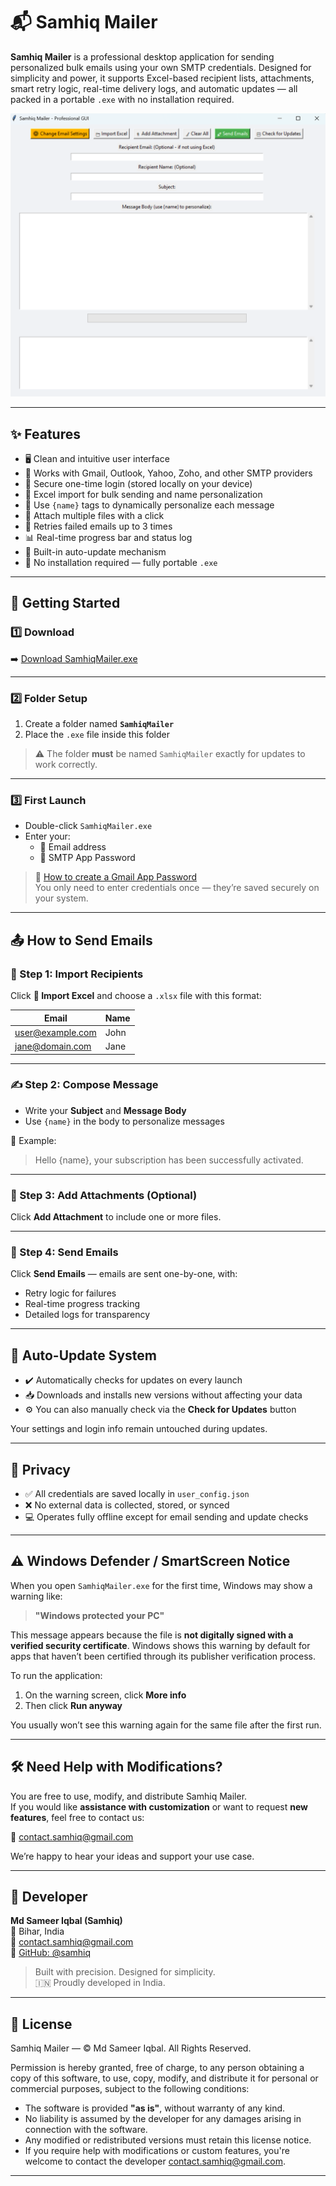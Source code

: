 # 📬 Samhiq Mailer

**Samhiq Mailer** is a professional desktop application for sending personalized bulk emails using your own SMTP credentials. Designed for simplicity and power, it supports Excel-based recipient lists, attachments, smart retry logic, real-time delivery logs, and automatic updates — all packed in a portable `.exe` with no installation required.

<p align="center">
  <img src="SamhiqMailer.png" alt="Samhiq Mailer Screenshot" width="700">
</p>

---

## ✨ Features

- 🖥️ Clean and intuitive user interface  
- 📧 Works with Gmail, Outlook, Yahoo, Zoho, and other SMTP providers  
- 🔐 Secure one-time login (stored locally on your device)  
- 📂 Excel import for bulk sending and name personalization  
- 📝 Use `{name}` tags to dynamically personalize each message  
- 📎 Attach multiple files with a click  
- 🔄 Retries failed emails up to 3 times  
- 📊 Real-time progress bar and status log  
- 🔧 Built-in auto-update mechanism  
- 💼 No installation required — fully portable `.exe`

---

## 🚀 Getting Started

### 1️⃣ Download

➡️ [Download SamhiqMailer.exe](https://github.com/samhiq/SamhiqMailer/releases/latest/download/SamhiqMailer.exe)

---

### 2️⃣ Folder Setup

1. Create a folder named **`SamhiqMailer`**  
2. Place the `.exe` file inside this folder  

> ⚠️ The folder **must** be named `SamhiqMailer` exactly for updates to work correctly.

---

### 3️⃣ First Launch

- Double-click `SamhiqMailer.exe`  
- Enter your:
  - 📧 Email address  
  - 🔐 SMTP App Password

> 🔑 [How to create a Gmail App Password](https://support.google.com/accounts/answer/185833)  
> You only need to enter credentials once — they’re saved securely on your system.

---

## 📤 How to Send Emails

### 🧾 Step 1: Import Recipients

Click **📁 Import Excel** and choose a `.xlsx` file with this format:

| Email              | Name     |
|--------------------|----------|
| user@example.com   | John     |
| jane@domain.com    | Jane     |

---

### ✍️ Step 2: Compose Message

- Write your **Subject** and **Message Body**  
- Use `{name}` in the body to personalize messages

📌 Example:  
> Hello {name}, your subscription has been successfully activated.

---

### 📎 Step 3: Add Attachments (Optional)

Click **Add Attachment** to include one or more files.

---

### 🚀 Step 4: Send Emails

Click **Send Emails** — emails are sent one-by-one, with:

- Retry logic for failures  
- Real-time progress tracking  
- Detailed logs for transparency

---

## 🔄 Auto-Update System

- ✔️ Automatically checks for updates on every launch  
- 📥 Downloads and installs new versions without affecting your data  
- ⚙️ You can also manually check via the **Check for Updates** button

Your settings and login info remain untouched during updates.

---

## 🔐 Privacy

- ✅ All credentials are saved locally in `user_config.json`  
- ❌ No external data is collected, stored, or synced  
- 💻 Operates fully offline except for email sending and update checks

---

## ⚠️ Windows Defender / SmartScreen Notice

When you open `SamhiqMailer.exe` for the first time, Windows may show a warning like:

> **"Windows protected your PC"**

This message appears because the file is **not digitally signed with a verified security certificate**. Windows shows this warning by default for apps that haven’t been certified through its publisher verification process.

To run the application:

1. On the warning screen, click **More info**
2. Then click **Run anyway**

You usually won’t see this warning again for the same file after the first run.

---

## 🛠️ Need Help with Modifications?

You are free to use, modify, and distribute Samhiq Mailer.  
If you would like **assistance with customization** or want to request **new features**, feel free to contact us:

📧 [contact.samhiq@gmail.com](mailto:contact.samhiq@gmail.com)

We’re happy to hear your ideas and support your use case.

---

## 👤 Developer

**Md Sameer Iqbal (Samhiq)**  
📍 Bihar, India  
📧 [contact.samhiq@gmail.com](mailto:contact.samhiq@gmail.com)  
🔗 [GitHub: @samhiq](https://github.com/samhiq)

> Built with precision. Designed for simplicity.  
> 🇮🇳 Proudly developed in India.

---
## 📄 License

Samhiq Mailer — © Md Sameer Iqbal. All Rights Reserved.

Permission is hereby granted, free of charge, to any person obtaining a copy of this software, to use, copy, modify, and distribute it for personal or commercial purposes, subject to the following conditions:

- The software is provided **"as is"**, without warranty of any kind.  
- No liability is assumed by the developer for any damages arising in connection with the software.  
- Any modified or redistributed versions must retain this license notice.  
- If you require help with modifications or custom features, you're welcome to contact the developer
[contact.samhiq@gmail.com](mailto:contact.samhiq@gmail.com).
---
